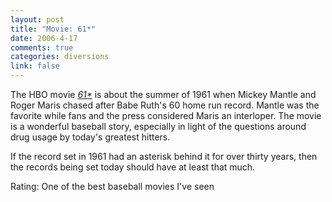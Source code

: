 ```yaml
--- 
layout: post
title: "Movie: 61*"
date: 2006-4-17
comments: true
categories: diversions
link: false
---
```

The HBO movie <i><a href="http://imdb.com/title/tt0250934/" title="61*">61*</a></i> is about the summer of 1961 when Mickey Mantle and Roger Maris chased after Babe Ruth's 60 home run record. Mantle was the favorite while fans and the press considered Maris an interloper. The movie is a wonderful baseball story, especially in light of the questions around drug usage by today's greatest hitters.

If the record set in 1961 had an asterisk behind it for over thirty years, then the records being set today should have at least that much.

Rating: One of the best baseball movies I've seen
